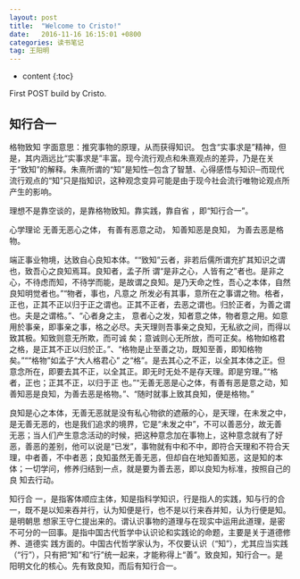 ```yaml
---
layout: post
title:  "Welcome to Cristo!"
date:   2016-11-16 16:15:01 +0800
categories: 读书笔记
tag: 王阳明
---
```


* content
{:toc}


First POST build by Cristo.


知行合一
------------------------

格物致知
字面意思：推究事物的原理，从而获得知识。
包含“实事求是”精神，但是，其内涵远比“实事求是”丰富。现今流行观点和朱熹观点的差异，乃是在关于“致知”的解释。朱熹所谓的“知”是知性─包含了智慧、心得感悟与知识─而现代流行观点的“知”只是指知识，这种观念变异可能是由于现今社会流行唯物论观点所产生的影响。

理想不是靠空谈的，是靠格物致知。靠实践，靠自省 ，即“知行合一”。

心学理论
无善无恶心之体，
有善有恶意之动，
知善知恶是良知，
为善去恶是格物。

端正事业物境，达致自心良知本体。““致知”云者，非若后儒所谓充扩其知识之谓也，致吾心之良知焉耳。良知者，孟子所 谓“是非之心，人皆有之”者也。是非之心，不待虑而知，不待学而能，是故谓之良知。是乃天命之性，吾心之本体，自然良知明觉者也。”“物者，事也，凡意之 所发必有其事，意所在之事谓之物。格者，正也，正其不正以归于正之谓也。正其不正者，去恶之谓也。归於正者，为善之谓也。夫是之谓格。”、“心者身之主， 意者心之发，知者意之体，物者意之用。如意用於事亲，即事亲之事，格之必尽。夫天理则吾事亲之良知，无私欲之间，而得以致其极。知致则意无所欺，而可诚 矣；意诚则心无所放，而可正矣。格物如格君之格，是正其不正以归於正。”、“格物是止至善之功，既知至善，即知格物矣。”““格物”如孟子“大人格君心” 之“格”。是去其心之不正，以全其本体之正。但意念所在，即要去其不正，以全其正。即无时无处不是存天理。即是穷理。”“格者，正也；正其不正，以归于正 也。”“无善无恶是心之体，有善有恶是意之动，知善知恶是良知，为善去恶是格物。”、“随时就事上致其良知，便是格物。”

良知是心之本体，无善无恶就是没有私心物欲的遮蔽的心，是天理，在未发之中，是无善无恶的，也是我们追求的境界，它是“未发之中”，不可以善恶分，故无善 无恶；当人们产生意念活动的时候，把这种意念加在事物上，这种意念就有了好恶，善恶的差别，他可以说是“已发”，事物就有中和不中，即符合天理和不符合天 理，中者善，不中者恶；良知虽然无善无恶，但却自在地知善知恶，这是知的本体；一切学问，修养归结到一点，就是要为善去恶，即以良知为标准，按照自己的良 知去行动。

知行合 一，是指客体顺应主体，知是指科学知识，行是指人的实践，知与行的合一，既不是以知来吞并行，认为知便是行，也不是以行来吞并知，认为行便是知。是明朝思 想家王守仁提出来的。谓认识事物的道理与在现实中运用此道理，是密不可分的一回事。是指中国古代哲学中认识论和实践论的命题，主要是关于道德修养、道德实 践方面的。中国古代哲学家认为，不仅要认识（“知”），尤其应当实践（“行”），只有把“知”和“行”统一起来，才能称得上“善”。致良知，知行合一。是 阳明文化的核心。先有致良知，而后有知行合一。